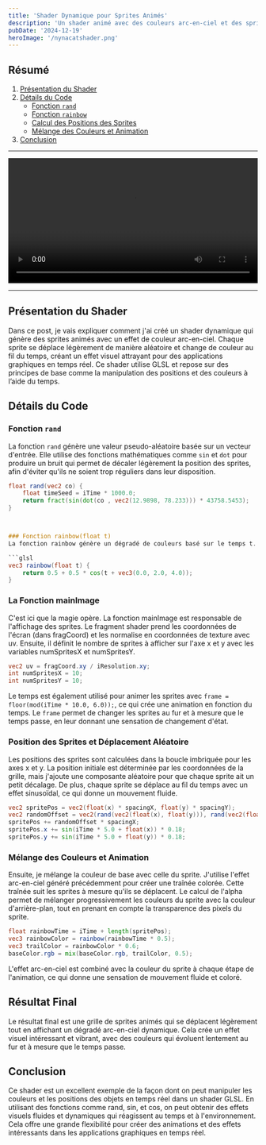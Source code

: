 ```yaml
---
title: 'Shader Dynamique pour Sprites Animés'
description: 'Un shader animé avec des couleurs arc-en-ciel et des sprites en mouvement pour des effets visuels dynamiques.'
pubDate: '2024-12-19'
heroImage: '/nynacatshader.png'
---
```


## Résumé

1. [Présentation du Shader](#présentation-du-shader)
2. [Détails du Code](#détails-du-code)
    - [Fonction `rand`](#fonction-rand)
    - [Fonction `rainbow`](#fonction-rainbow)
    - [Calcul des Positions des Sprites](#calcul-des-positions-des-sprites)
    - [Mélange des Couleurs et Animation](#mélange-des-couleurs-et-animation)
3. [Conclusion](#conclusion)

---

<video controls style="width: 100%; height: auto;">
  <source src="/nyan.mp4" type="video/mp4">
  Votre navigateur ne supporte pas la lecture de vidéos.
</video>

---

## Présentation du Shader

Dans ce post, je vais expliquer comment j'ai créé un shader dynamique qui génère des sprites animés avec un effet de couleur arc-en-ciel. Chaque sprite se déplace légèrement de manière aléatoire et change de couleur au fil du temps, créant un effet visuel attrayant pour des applications graphiques en temps réel. Ce shader utilise GLSL et repose sur des principes de base comme la manipulation des positions et des couleurs à l’aide du temps.

## Détails du Code

### Fonction `rand`

La fonction `rand` génère une valeur pseudo-aléatoire basée sur un vecteur d'entrée. Elle utilise des fonctions mathématiques comme `sin` et `dot` pour produire un bruit qui permet de décaler légèrement la position des sprites, afin d'éviter qu'ils ne soient trop réguliers dans leur disposition.

```glsl
float rand(vec2 co) {
    float timeSeed = iTime * 1000.0;
    return fract(sin(dot(co , vec2(12.9898, 78.233))) * 43758.5453);
}



### Fonction rainbow(float t)
La fonction rainbow génère un dégradé de couleurs basé sur le temps t. Elle utilise une combinaison de valeurs trigonométriques pour créer un effet de cycle de couleurs arc-en-ciel. Cela ajoute un effet dynamique aux sprites, qui changent de couleur au fur et à mesure que le temps avance.

```glsl
vec3 rainbow(float t) {
    return 0.5 + 0.5 * cos(t + vec3(0.0, 2.0, 4.0));
}
```

### La Fonction mainImage
C'est ici que la magie opère. La fonction mainImage est responsable de l'affichage des sprites. Le fragment shader prend les coordonnées de l'écran (dans fragCoord) et les normalise en coordonnées de texture avec uv. Ensuite, il définit le nombre de sprites à afficher sur l'axe x et y avec les variables numSpritesX et numSpritesY.

```glsl
vec2 uv = fragCoord.xy / iResolution.xy;
int numSpritesX = 10;
int numSpritesY = 10;
```

Le temps est également utilisé pour animer les sprites avec `frame = floor(mod(iTime * 10.0, 6.0));`, ce qui crée une animation en fonction du temps. Le `frame` permet de changer les sprites au fur et à mesure que le temps passe, en leur donnant une sensation de changement d'état.

### Position des Sprites et Déplacement Aléatoire
Les positions des sprites sont calculées dans la boucle imbriquée pour les axes x et y. La position initiale est déterminée par les coordonnées de la grille, mais j'ajoute une composante aléatoire pour que chaque sprite ait un petit décalage. De plus, chaque sprite se déplace au fil du temps avec un effet sinusoïdal, ce qui donne un mouvement fluide.

```glsl
vec2 spritePos = vec2(float(x) * spacingX, float(y) * spacingY);
vec2 randomOffset = vec2(rand(vec2(float(x), float(y))), rand(vec2(float(x) + 1.0, float(y) + 1.0)));
spritePos += randomOffset * spacingX;
spritePos.x += sin(iTime * 5.0 + float(x)) * 0.18;
spritePos.y += sin(iTime * 5.0 + float(y)) * 0.18;
```

### Mélange des Couleurs et Animation
Ensuite, je mélange la couleur de base avec celle du sprite. J'utilise l'effet arc-en-ciel généré précédemment pour créer une traînée colorée. Cette traînée suit les sprites à mesure qu'ils se déplacent. Le calcul de l'alpha permet de mélanger progressivement les couleurs du sprite avec la couleur d'arrière-plan, tout en prenant en compte la transparence des pixels du sprite.

```glsl
float rainbowTime = iTime + length(spritePos);  
vec3 rainbowColor = rainbow(rainbowTime * 0.5); 
vec3 trailColor = rainbowColor * 0.6; 
baseColor.rgb = mix(baseColor.rgb, trailColor, 0.5);
```

L'effet arc-en-ciel est combiné avec la couleur du sprite à chaque étape de l'animation, ce qui donne une sensation de mouvement fluide et coloré.

## Résultat Final
Le résultat final est une grille de sprites animés qui se déplacent légèrement tout en affichant un dégradé arc-en-ciel dynamique. Cela crée un effet visuel intéressant et vibrant, avec des couleurs qui évoluent lentement au fur et à mesure que le temps passe.

## Conclusion
Ce shader est un excellent exemple de la façon dont on peut manipuler les couleurs et les positions des objets en temps réel dans un shader GLSL. En utilisant des fonctions comme rand, sin, et cos, on peut obtenir des effets visuels fluides et dynamiques qui réagissent au temps et à l'environnement. Cela offre une grande flexibilité pour créer des animations et des effets intéressants dans les applications graphiques en temps réel.
